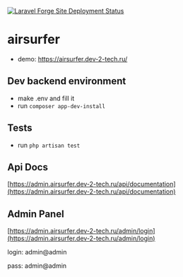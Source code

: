 [![Laravel Forge Site Deployment Status](https://img.shields.io/endpoint?url=https%3A%2F%2Fforge.laravel.com%2Fsite-badges%2F7a7a3f7d-1a3d-4083-8438-d7f44f412160%3Fdate%3D1%26commit%3D1&style=plastic)](https://forge.laravel.com/servers/693555/sites/2017760)

# airsurfer

- demo: https://airsurfer.dev-2-tech.ru/

## Dev backend environment

- make .env and fill it
- run `composer app-dev-install`

## Tests

- run `php artisan test`

## Api Docs

[https://admin.airsurfer.dev-2-tech.ru/api/documentation](https://admin.airsurfer.dev-2-tech.ru/api/documentation)

## Admin Panel

[https://admin.airsurfer.dev-2-tech.ru/admin/login](https://admin.airsurfer.dev-2-tech.ru/admin/login)

login: admin@admin

pass: admin@admin